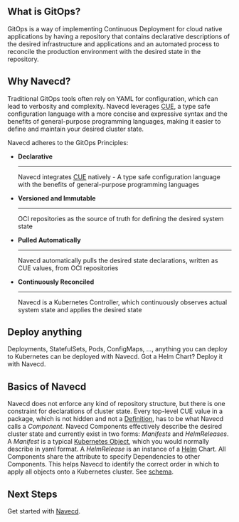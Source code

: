 ## What is GitOps?

GitOps is a way of implementing Continuous Deployment for cloud native applications by having a repository that contains declarative descriptions of the desired infrastructure and applications
and an automated process to reconcile the production environment with the desired state in the repository.

## Why Navecd?

Traditional GitOps tools often rely on YAML for configuration, which can lead to verbosity and complexity.
Navecd leverages [CUE](https://cuelang.org/), a type safe configuration language with a more concise and expressive syntax and the benefits of general-purpose programming languages,
making it easier to define and maintain your desired cluster state.

Navecd adheres to the GitOps Principles:

<div class="grid cards" markdown>

-   __Declarative__

    ---

    Navecd integrates [CUE](https://cuelang.org/) natively - A type safe configuration language with the benefits of general-purpose programming languages

-   __Versioned and Immutable__

    ---

    OCI repositories as the source of truth for defining the desired system state

-   __Pulled Automatically__

    ---

    Navecd automatically pulls the desired state declarations, written as CUE values, from OCI repositories

-   __Continuously Reconciled__

    ---

    Navecd is a Kubernetes Controller, which continuously observes actual system state and applies the desired state

</div>

## Deploy anything

Deployments, StatefulSets, Pods, ConfigMaps, ..., anything you can deploy to Kubernetes can be deployed with Navecd.
Got a Helm Chart? Deploy it with Navecd.

## Basics of Navecd

Navecd does not enforce any kind of repository structure, but there is one constraint for declarations of cluster state.
Every top-level CUE value in a package, which is not hidden and not a [Definition](https://cuelang.org/docs/tour/basics/definitions/), has to be what Navecd calls a *Component*.
Navecd Components effectively describe the desired cluster state and currently exist in two forms: *Manifests* and *HelmReleases*.
A *Manifest* is a typical [Kubernetes Object](https://kubernetes.io/docs/concepts/overview/working-with-objects/), which you would normally describe in yaml format.
A *HelmRelease* is an instance of a [Helm](https://helm.sh/docs/intro/using_helm/) Chart.
All Components share the attribute to specify Dependencies to other Components. This helps Navecd to identify the correct order in which to apply all objects onto a Kubernetes cluster.
See [schema](https://github.com/kharf/navecd/blob/main/schema/component/schema.cue).

## Next Steps
Get started with [Navecd](getting-started/installation.md).
